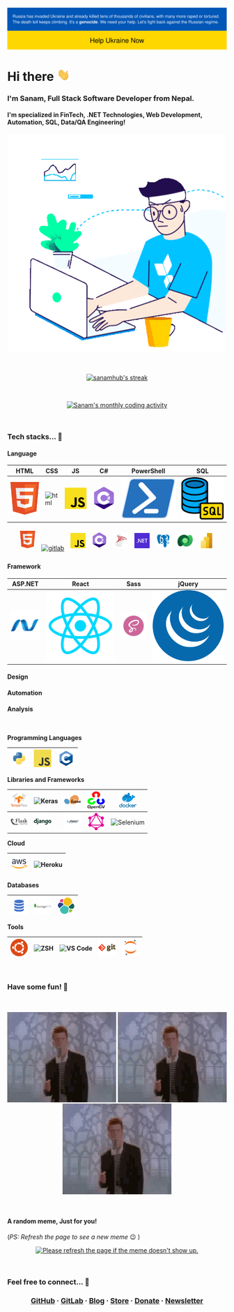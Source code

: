 <!-- Stand with Ukraine -->

[![Stand With Ukraine](./assets/svg/stand-with-ukraine.svg)](https://stand-with-ukraine.pp.ua/)

<!-- Greeting and tagline -->
<h1>Hi there <img src="./assets/gif/wave.gif" width="30"></h1>

<h3>I'm Sanam, Full Stack Software Developer from Nepal.</h3>
<h4>I'm specialized in FinTech, .NET Technologies, Web Development, Automation, SQL, Data/QA Engineering!</h4>

<!-- Coder GIF -->
<p align="center">
<img src="./assets/gif/gif.gif" alt="Coder GIF" width="500">
</p>

<br />

<!-- Beautiful Streak -->
<p align="center">
<a href="#go-nowhere">
<img align="center" src="https://github-readme-streak-stats.herokuapp.com/?user=sanamhub&theme=tokyonight&ring=ffa200&fire=15f4ee&currStreakNum=a35eff&currStreakLabel=a35eff&sideLabels=4296f5&sideNums=4296f5&hide_border=true&background=00000000" alt="sanamhub's streak" />
</a>
</p>

<br />

<!-- Activity graph -->
<p align="center">
<a href="#">
<img align="center" src="https://activity-graph.herokuapp.com/graph?username=sanamhub&theme=github&bg_color=ffffff00&color=2800f0&point=a35eff&line=15f4ee&custom_title=Last%20month%20GitHub%20activity&hide_border=true&area=true" alt="Sanam's monthly coding activity" />
</a>
</p>

<br>

### Tech stacks... 🚀

#### Language

| HTML                           | CSS                           | JS                           | C#                           | PowerShell                           | SQL                           |
| ------------------------------ | ----------------------------- | ---------------------------- | ---------------------------- | ------------------------------------ | ----------------------------- |
| ![html](./assets/svg/html.svg) | ![html](./assets/svg/css.svg) | ![html](./assets/svg/js.svg) | ![html](./assets/svg/cs.svg) | ![html](./assets/svg/PowerShell.svg) | ![html](./assets/img/sql.png) |

<p align="center">
<a href="#"><img src="./assets/svg/html.svg" alt="github" width="7%" style="padding:5px" /></a>
<a href="#"><img src="./assets/svg/css.svg" alt="gitlab" width="7%" style="padding:5px" /></a>
<a href="#"><img src="./assets/svg/js.svg" alt="gitlab" width="7%" style="padding:5px" /></a>
<a href="#"><img src="./assets/svg/cs.svg" alt="gitlab" width="7%" style="padding:5px" /></a>
<a href="#"><img src="./assets/svg/mssql.svg" alt="gitlab" width="7%" style="padding:5px" /></a>
<a href="#"><img src="./assets/svg/dotnet.svg" alt="gitlab" width="7%" style="padding:5px" /></a>
<a href="#"><img src="./assets/svg/pgsql.svg" alt="gitlab" width="7%" style="padding:5px" /></a>
<a href="#"><img src="./assets/svg/dv.svg" alt="gitlab" width="7%" style="padding:5px" /></a>
<a href="#"><img src="./assets/svg/pbi.svg" alt="gitlab" width="7%" style="padding:5px" /></a>

#### Framework

| ASP.NET                            | React                             | Sass                             | jQuery                             |
| ---------------------------------- | --------------------------------- | -------------------------------- | ---------------------------------- |
| ![dotnet](./assets/svg/aspnet.svg) | ![dotnet](./assets/svg/react.svg) | ![dotnet](./assets/svg/sass.svg) | ![dotnet](./assets/svg/jquery.svg) |

#### Design

#### Automation

#### Analysis

<br>

**Programming Languages**

| <img title="Python" alt="Python" width="40px" src="https://raw.githubusercontent.com/github/explore/master/topics/python/python.png" /> | <img alt="JS" title="JavaScript" width="40px" src="https://raw.githubusercontent.com/github/explore/master/topics/javascript/javascript.png"> | <img title="C" alt="C" width="40px" src="https://raw.githubusercontent.com/github/explore/master/topics/c/c.png"> |
| --------------------------------------------------------------------------------------------------------------------------------------- | --------------------------------------------------------------------------------------------------------------------------------------------- | ----------------------------------------------------------------------------------------------------------------- |

**Libraries and Frameworks**

| <img title="TensorFlow" alt="TensorFlow" width="40px" src="https://raw.githubusercontent.com/github/explore/master/topics/tensorflow/tensorflow.png"> | <img title="Keras" alt="Keras" width="40px" src="https://upload.wikimedia.org/wikipedia/commons/thumb/a/ae/Keras_logo.svg/240px-Keras_logo.svg.png"> | <img title="Scikit-Learn" alt="Scikit Learn" width="40px" src="https://raw.githubusercontent.com/github/explore/master/topics/scikit-learn/scikit-learn.png"> | <img title="OpenCV" alt="OpenCV" width="40px" src="https://raw.githubusercontent.com/github/explore/master/topics/opencv/opencv.png">     | <img title="Docker" alt="Docker" width="40px" src="https://raw.githubusercontent.com/github/explore/master/topics/docker/docker.png"> |
| ----------------------------------------------------------------------------------------------------------------------------------------------------- | ---------------------------------------------------------------------------------------------------------------------------------------------------- | ------------------------------------------------------------------------------------------------------------------------------------------------------------- | ----------------------------------------------------------------------------------------------------------------------------------------- | ------------------------------------------------------------------------------------------------------------------------------------- |
| <img title="Flask" alt="Flask" width="40px" src="https://raw.githubusercontent.com/github/explore/master/topics/flask/flask.png">                     | <img title="Django" alt="Django" width="40px" src="https://raw.githubusercontent.com/github/explore/master/topics/django/django.png">                | <img title="jQuery" alt="jQuery" width="40px" src="https://raw.githubusercontent.com/github/explore/master/topics/jquery/jquery.png">                         | <img title="GrahpQL" alt="GraphQL" width="40px" src="https://raw.githubusercontent.com/github/explore/master/topics/graphql/graphql.png"> | <img title="Selenium" alt="Selenium" width="40px" src="https://img.icons8.com/color/48/000000/selenium-test-automation.png">          |

**Cloud**

| <img title="AWS" alt="AWS" width="40px" src="https://raw.githubusercontent.com/github/explore/main/topics/aws/aws.png"> | <img title="Heroku" alt="Heroku" width="40px" src="https://img.icons8.com/color/48/000000/heroku.png"> |
| ----------------------------------------------------------------------------------------------------------------------- | ------------------------------------------------------------------------------------------------------ |

**Databases**

| <img title="SQL" alt="SQL" width="40px" src="https://raw.githubusercontent.com/github/explore/master/topics/sql/sql.png"> | <img title="MongoDB" alt="MongoDB" width="40px" src="https://raw.githubusercontent.com/github/explore/master/topics/mongodb/mongodb.png"> | <img title="ElasticSearch" alt="ElasticSearch" width="40px" src="https://raw.githubusercontent.com/github/explore/master/topics/elasticsearch/elasticsearch.png"> <br> |
| ------------------------------------------------------------------------------------------------------------------------- | ----------------------------------------------------------------------------------------------------------------------------------------- | ---------------------------------------------------------------------------------------------------------------------------------------------------------------------- |

**Tools**

| <img title="Ubuntu" alt="Ubuntu" width="40px" src="https://raw.githubusercontent.com/github/explore/master/topics/ubuntu/ubuntu.png"> | <img title="ZSH" alt="ZSH" width="40px" src="https://s3.amazonaws.com/ohmyzsh/oh-my-zsh-logo.png"> | <img title="VS Code" alt="VS Code" width="40px" src="https://img.icons8.com/fluent/48/000000/visual-studio-code-2019.png"> | <img title="git" alt="git" width="40px" src="https://raw.githubusercontent.com/github/explore/master/topics/git/git.png"> | <img title="Jupyter Notebook" alt="Jupyter" width="40px" src="https://raw.githubusercontent.com/github/explore/master/topics/jupyter-notebook/jupyter-notebook.png"> |
| ------------------------------------------------------------------------------------------------------------------------------------- | -------------------------------------------------------------------------------------------------- | -------------------------------------------------------------------------------------------------------------------------- | ------------------------------------------------------------------------------------------------------------------------- | -------------------------------------------------------------------------------------------------------------------------------------------------------------------- |

<br>

### Have some fun! 🎉

<br>

<p align="center">
<img src="./assets/gif/rickroll.gif" width="250" height="auto" />
<img src="./assets/gif/rickroll.gif" width="250" height="auto" />
<img src="./assets/gif/rickroll.gif" width="250" height="auto" />
</p>

<br>

#### A random meme, Just for you!

(_PS: Refresh the page to see a new meme_ :wink: )

<p align="center">
<a href="https://github.com/techytushar/random-memer"><img src='https://random-memer.herokuapp.com/' title="Meme" alt="Please refresh the page if the meme doesn't show up." height="400"></a>
</p>

<br>

### Feel free to connect... 🤝

<h3 align="center"> <a href="https://github.com/sanamhub">GitHub</a> · <a href="https://gitlab.com/sanampakuwal">GitLab</a> · <a href="https://stephenajulu.com/blog">Blog</a> · <a href="https://stephenajulu.com/store">Store</a> · <a href="https://www.paypal.com/donate/?hosted_button_id=SLNMRAJ59LRC8">Donate</a> · <a href="https://stephenajulu.substack.com">Newsletter</a></h3>
